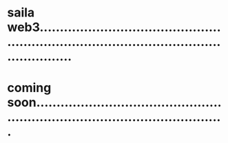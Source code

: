 # saila web3..................................................................................................................
# coming soon....................................................................................................
